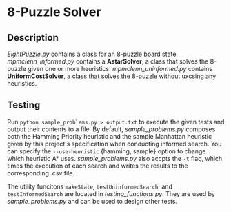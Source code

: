 8-Puzzle Solver
===============

Description
-----------
*EightPuzzle.py* contains a class for an 8-puzzle board state. *mpmclenn_informed.py* contains a **AstarSolver**, a class that solves the 8-puzzle given one or more heuristics. *mpmclenn_uninformed.py* contains **UniformCostSolver**, a class that solves the 8-puzzle without uxcsing any heuristics.


Testing
-------

Run `python sample_problems.py > output.txt` to execute the given tests and output their contents to a file. By default, *sample_problems.py* composes both the Hamming Priority heuristic and the sample Manhattan heuristic given by this project's specification when conducting informed search. You can specify the `--use-heuristic` {hamming, sample} option to change which heuristic A\* uses. *sample_problems.py* also accpts the `-t` flag, which times the execution of each search and writes the results to the corresponding .csv file.

The utility funcitons `makeState`, `testUninformedSearch`, and `testInformedSearch` are located in *testing_functions.py*. They are used by *sample_problems.py* and can be used to design other tests.
